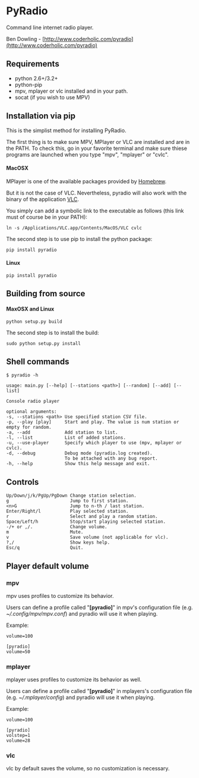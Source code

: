 # PyRadio

Command line internet radio player.

Ben Dowling - [http://www.coderholic.com/pyradio](http://www.coderholic.com/pyradio)

## Requirements

* python 2.6+/3.2+
* python-pip
* mpv, mplayer or vlc installed and in your path.
* socat (if you wish to use MPV)

## Installation via pip

This is the simplist method for installing PyRadio.

The first thing is to make sure MPV, MPlayer or VLC are installed and are in the
PATH. To check this, go in your favorite terminal and make sure thiese programs
are launched when you type "mpv", "mplayer" or "cvlc".

#### MacOSX

MPlayer is one of the available packages provided by [Homebrew](https://github.com/Homebrew/homebrew).

But it is not the case of VLC. Nevertheless, pyradio will also work with the binary of the application [VLC](http://www.videolan.org/vlc/download-macosx.html).

You simply can add a symbolic link to the executable as follows (this link must of course be in your PATH):

    ln -s /Applications/VLC.app/Contents/MacOS/VLC cvlc

The second step is to use pip to install the python package:

    pip install pyradio

#### Linux

    pip install pyradio

## Building from source

#### MaxOSX and Linux

    python setup.py build

The second step is to install the build:

    sudo python setup.py install

## Shell commands

    $ pyradio -h

    usage: main.py [--help] [--stations <path>] [--random] [--add] [--list]

    Console radio player

    optional arguments:
    -s, --stations <path> Use specified station CSV file.
    -p, --play [play]     Start and play. The value is num station or empty for random.
    -a, --add             Add station to list.
    -l, --list            List of added stations.
    -u, --use-player      Specify which player to use (mpv, mplayer or cvlc).
    -d, --debug           Debug mode (pyradio.log created).
                          To be attached with any bug report.
    -h, --help            Show this help message and exit.

## Controls

```
Up/Down/j/k/PgUp/PgDown Change station selection.
g                       Jump to first station.
<n>G                    Jump to n-th / last station.
Enter/Right/l           Play selected station.
r                       Select and play a random station.
Space/Left/h            Stop/start playing selected station.
-/+ or ,/.              Change volume.
m                       Mute.
v                       Save volume (not applicable for vlc).
?,/                     Show keys help.
Esc/q                   Quit.
```

## Player default volume

### mpv

mpv uses profiles to customize its behavior.

Users can define a profile called "**[pyradio]**" in mpv's configuration file (e.g. *~/.config/mpv/mpv.conf*) and pyradio will use it when playing.

Example:

    volume=100

    [pyradio]
    volume=50

### mplayer

mplayer uses profiles to customize its behavior as well.

Users can define a profile called "**[pyradio]**" in mplayers's configuration file (e.g. *~/.mplayer/config*) and pyradio will use it when playing.

Example:

    volume=100

    [pyradio]
    volstep=1
    volume=28

### vlc

vlc by default saves the volume, so no customization is necessary.
